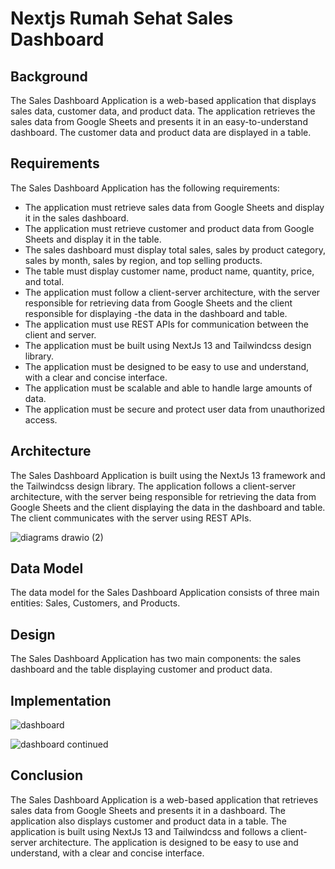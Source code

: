 # Nextjs Rumah Sehat Sales Dashboard

## Background

The Sales Dashboard Application is a web-based application that displays sales data, customer data, and product data. The application retrieves the sales data from Google Sheets and presents it in an easy-to-understand dashboard. The customer data and product data are displayed in a table.

## Requirements

The Sales Dashboard Application has the following requirements:

- The application must retrieve sales data from Google Sheets and display it in the sales dashboard.
- The application must retrieve customer and product data from Google Sheets and display it in the table.
- The sales dashboard must display total sales, sales by product category, sales by month, sales by region, and top selling products.
- The table must display customer name, product name, quantity, price, and total.
- The application must follow a client-server architecture, with the server responsible for retrieving data from Google Sheets and the client responsible for displaying -the data in the dashboard and table.
- The application must use REST APIs for communication between the client and server.
- The application must be built using NextJs 13 and Tailwindcss design library.
- The application must be designed to be easy to use and understand, with a clear and concise interface.
- The application must be scalable and able to handle large amounts of data.
- The application must be secure and protect user data from unauthorized access.

## Architecture

The Sales Dashboard Application is built using the NextJs 13 framework and the Tailwindcss design library. The application follows a client-server architecture, with the server being responsible for retrieving the data from Google Sheets and the client displaying the data in the dashboard and table. The client communicates with the server using REST APIs.

![diagrams drawio (2)](https://user-images.githubusercontent.com/56351143/232264113-fa9234b9-9c3b-4e23-b4c0-ae5ccfbdb77f.png)


## Data Model

The data model for the Sales Dashboard Application consists of three main entities: Sales, Customers, and Products.

## Design

The Sales Dashboard Application has two main components: the sales dashboard and the table displaying customer and product data.

## Implementation

![dashboard](https://user-images.githubusercontent.com/56351143/232263957-d06d963b-a6db-400c-a086-e0a9f953ce21.png)

![dashboard continued](https://user-images.githubusercontent.com/56351143/232264175-220d65f2-475c-4505-8b32-79a392520fb1.png)

## Conclusion

The Sales Dashboard Application is a web-based application that retrieves sales data from Google Sheets and presents it in a dashboard. The application also displays customer and product data in a table. The application is built using NextJs 13 and Tailwindcss and follows a client-server architecture. The application is designed to be easy to use and understand, with a clear and concise interface.
